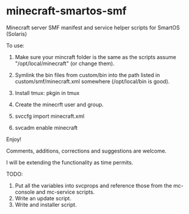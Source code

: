 minecraft-smartos-smf
=====================

Minecraft server SMF manifest and service helper scripts for SmartOS (Solaris)

To use:

1) Make sure your mincraft folder is the same as the scripts assume "/opt/local/minecraft" (or change them).

2) Symlink the bin files from custom/bin into the path listed in custom/smf/minecraft.xml somewhere (/opt/local/bin is good).

3) Install tmux: pkgin in tmux

4) Create the minecrft user and group.

5) svccfg import minecraft.xml

6) svcadm enable minecraft

Enjoy!


Comments, additions, corrections and suggestions are welcome.

I will be extending the functionality as time permits.

TODO:

1. Put all the variables into svcprops and reference those from the mc-console and mc-service scripts.
2. Write an update script.
3. Write and installer script.
